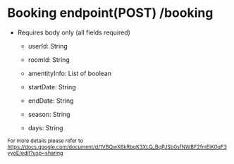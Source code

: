 # Booking endpoint(POST) /booking

- Requires body only (all fields required)

	- userId: String

	- roomId: String

	- amentityInfo: List of boolean

	- startDate: String

	- endDate: String

	- season: String

	- days: String

<sub> For more details please refer to https://docs.google.com/document/d/1VBQwX6kRbqK3XLQ_BqPJSb0sfNWBF2fmEiK0qF3yyoE/edit?usp=sharing<sub/>